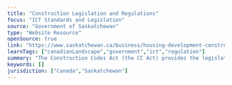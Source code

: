 ```yaml
---
title: "Construction Legislation and Regulations"
focus: "ICT Standards and Legislation"
source: "Government of Saskatchewan"
type: "Website Resource"
openSource: true
link: "https://www.saskatchewan.ca/business/housing-development-construction-and-property-management/building-and-technical-standards/legislation-and-regulations"
learnTags: ["canadianLandscape","government","ict","regulation"]
summary: "The Construction Codes Act (the CC Act) provides the legislative framework for the application of construction codes."
keywords: []
jurisdiction: ["Canada","Saskatchewan"]
---
```

